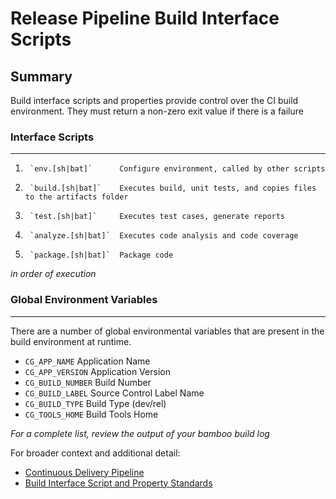 # Release Pipeline Build Interface Scripts

## Summary
Build interface scripts and properties provide control over the CI build environment.  They must return a non-zero exit value if there is a failure

### Interface Scripts 
***
1.      `env.[sh|bat]`      Configure environment, called by other scripts
2.      `build.[sh|bat]`    Executes build, unit tests, and copies files to the artifacts folder
3.      `test.[sh|bat]`     Executes test cases, generate reports
4.      `analyze.[sh|bat]`  Executes code analysis and code coverage
5.      `package.[sh|bat]`  Package code
*in order of execution*


### Global Environment Variables
***
There are a number of global environmental variables that are present in the build environment at runtime.
* `CG_APP_NAME`             Application Name
* `CG_APP_VERSION`          Application Version
* `CG_BUILD_NUMBER`         Build Number
* `CG_BUILD_LABEL`          Source Control Label Name
* `CG_BUILD_TYPE`           Build Type (dev/rel)
* `CG_TOOLS_HOME`           Build Tools Home

*For a complete list, review the output of your bamboo build log*

For broader context and additional detail:
+ [Continuous Delivery Pipeline](https://confluence.capgroup.com/display/SLM/Continuous+Delivery+Pipeline)
+ [Build Interface Script and Property Standards](https://confluence.capgroup.com/display/CK/Build+Interface+Script+and+Property+Standards)